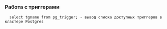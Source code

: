 ### Работа с триггерами

      select tgname from pg_trigger; - вывод списка доступных триггеров в кластере Postgres
